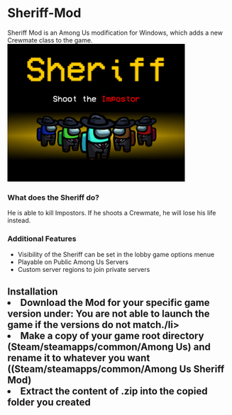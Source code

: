 # Sheriff-Mod
Sheriff Mod is an Among Us modification for Windows, which adds a new Crewmate class to the game.
<img src ="IntroScreen.png" width="400"></img>

<h3>What does the Sheriff do?</h3>
He is able to kill Impostors. If he shoots a Crewmate, he will lose his life instead.
<h3>Additional Features</h3>
<ul>
<li> Visibility of the Sheriff can be set in the lobby game options menue</li>
<li> Playable on Public Among Us Servers</li>
<li> Custom server regions to join private servers</li>
</ul>

<h2> Installation </h2<
<ul>
<li>Download the Mod for your specific game version under:
You are not able to launch the game if the versions do not match./li>
<li>Make a copy of your game root directory (Steam/steamapps/common/Among Us) and rename it to whatever you want ((Steam/steamapps/common/Among Us Sheriff Mod) </li>
 <li>Extract the content of .zip into the copied folder you created</li>
